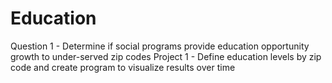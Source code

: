 # Education
Question 1 - Determine if social programs provide education opportunity growth to under-served zip codes
Project 1 - Define education levels by zip code and create program to visualize results over time
